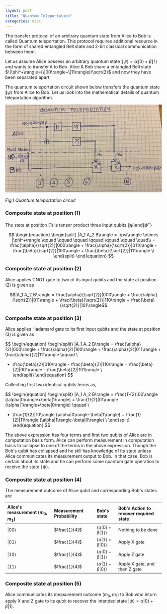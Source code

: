 ```yaml
---
layout: post
title: "Quantum Teleportation"
categories: misc
---
```


The transfer protocal of an arbitrary quantum state from Alice to Bob is called Quantum teleportation. This protocol requires additional resource in the form of shared entangled Bell state and 2-bit classical communication between them.  

Let us assume Alice possess an arbitrary quantum state $\|\psi\rangle = \alpha\|0\rangle+\beta\|1\rangle$ and wants to transfer it to Bob. Alice & Bob share a entangled Bell state $\|\phi^+\rangle=(\|00\rangle+\|11\rangle)/\sqrt{2}$ and now they have been separated apart.  

The quantum teleportation circuit shown below transfers the quantum state $\|\psi\rangle$ from Alice to Bob. Let us look into the mathematical details of quantum teleportation algorithm.  

![image](/assets/images/quantum_teleportation.jpeg)  

*Fig.1 Quantum teleportation circuit*  

### Composite state at position (1)
The state at position (1) is tensor product three input qubits $\|\psi\rangle \text{and} \|\phi^+\rangle$  

$$
\begin{equation}
\begin{split}
|A_1 A_2 B\rangle = |\psi\rangle \otimes |\phi^+\rangle \qquad  \qquad \qquad \qquad  \qquad  \qquad \quad\\
= \frac{\alpha}{\sqrt{2}}|000\rangle + \frac{\alpha}{\sqrt{2}}|011\rangle + \frac{\beta}{\sqrt{2}}|100\rangle + \frac{\beta}{\sqrt{2}}|111\rangle \\
\end{split}
\end{equation}
$$  

### Composite state at position (2)  
Alice applies CNOT gate to two of its input qubits and the state at position (2) is given as  

$$|A_1 A_2 B\rangle  = \frac{\alpha}{\sqrt{2}}|000\rangle + \frac{\alpha}{\sqrt{2}}|011\rangle + \frac{\beta}{\sqrt{2}}|110\rangle + \frac{\beta}{\sqrt{2}}|101\rangle$$  

### Composite state at position (3)  
Alice applies Hadamard gate to its first input qubits and the state at position (3) is given as  

$$
\begin{equation}
\begin{split}
|A_1 A_2 B\rangle  = \frac{\alpha}{2}|000\rangle + \frac{\alpha}{2}|100\rangle + \frac{\alpha}{2}|011\rangle + \frac{\alpha}{2}|111\rangle \qquad \\ 
+ \frac{\beta}{2}|010\rangle - \frac{\beta}{2}|110\rangle + \frac{\beta}{2}|001\rangle - \frac{\beta}{2}|101\rangle  \\  
\end{split}
\end{equation}
$$  

Collecting first two identical qubits terms as,

$$
\begin{equation}
\begin{split}
|A_1 A_2 B\rangle = \frac{1}{2}|00\rangle (\alpha|0\rangle+\beta|1\rangle) + \frac{1}{2}|01\rangle (\alpha|1\rangle+\beta|0\rangle) \qquad \\
+ \frac{1}{2}|10\rangle (\alpha|0\rangle-\beta|1\rangle) + \frac{1}{2}|11\rangle (\alpha|1\rangle-\beta|0\rangle) \\
\end{split}
\end{equation}
$$  

The above expression has four terms and first two qubits of Alice are in computation basis form. Alice can perform measurement in computation basis to collapse to one of the terms in the above expression. Though the Bob's qubit has collapsed and he still has knowledge of its state unless Alice communicates its measurement output to Bob. In that case, Bob is certain about its state and he can perform some quantum gate operation to receive the state $\|\psi\rangle$.

### Composite state at position (4)  
The measurement outcome of Alice qubit and corresponding Bob's states are  

Alice's measurement $(m_0,m_1)$  | Measurement Probability  | Bob's state   | Bob's Action to recover required state
:--------------  | :----------------------  | :--------------------- | :---------------------
$\|00\rangle$    |     $\frac{1}{4}$        | $(\alpha\|0\rangle+\beta\|1\rangle)$ | Nothing to be done
$\|01\rangle$    |     $\frac{1}{4}$        | $(\alpha\|1\rangle+\beta\|0\rangle)$ | Apply X gate
$\|10\rangle$    |     $\frac{1}{4}$        | $(\alpha\|0\rangle-\beta\|1\rangle)$ | Apply Z gate
$\|11\rangle$    |     $\frac{1}{4}$        | $(\alpha\|1\rangle-\beta\|0\rangle)$ | Apply X gate, and then Z gate


### Composite state at position (5)  
Alice communicates its measurement outcome $(m_0,m_1)$ to Bob who inturn apply X and Z gate to its qubit to recover the intended state $|\psi\rangle = \alpha|0\rangle+\beta|1\rangle$. 

